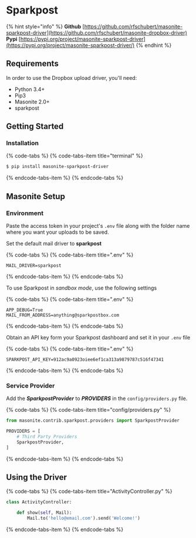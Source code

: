# Sparkpost

{% hint style="info" %}
**Github** [https://github.com/rfschubert/masonite-sparkpost-driver](https://github.com/rfschubert/masonite-dropbox-driver)  
**Pypi** [https://pypi.org/project/masonite-sparkpost-driver](https://pypi.org/project/masonite-sparkpost-driver/)
{% endhint %}

## Requirements <a id="requirements"></a>

In order to use the Dropbox upload driver, you'll need:

* Python 3.4+
* Pip3
* Masonite 2.0+
* sparkpost

## Getting Started

### Installation

{% code-tabs %}
{% code-tabs-item title="terminal" %}
```bash
$ pip install masonite-sparkpost-driver
```
{% endcode-tabs-item %}
{% endcode-tabs %}

## Masonite Setup

### Environment

Paste the access token in your project's `.env` file along with the folder name where you want your uploads to be saved.

Set the default mail driver to **sparkpost**

{% code-tabs %}
{% code-tabs-item title=".env" %}
```text
MAIL_DRIVER=sparkpost
```
{% endcode-tabs-item %}
{% endcode-tabs %}

To use Sparkpost in _sandbox mode_, use the following settings

{% code-tabs %}
{% code-tabs-item title=".env" %}
```text
APP_DEBUG=True
MAIL_FROM_ADDRESS=anything@sparkpostbox.com
```
{% endcode-tabs-item %}
{% endcode-tabs %}

Obtain an API key form your Sparkpost dashboard and set it in your `.env` file

{% code-tabs %}
{% code-tabs-item title=".env" %}
```text
SPARKPOST_API_KEY=912ac9a0923oiee6ef1ca313a9879787c516f47341
```
{% endcode-tabs-item %}
{% endcode-tabs %}

### Service Provider

Add the _**SparkpostProvider**_ to _**PROVIDERS**_ in the `config/providers.py` file.

{% code-tabs %}
{% code-tabs-item title="config/providers.py" %}
```python
from masonite.contrib.sparkpost.providers import SparkpostProvider

PROVIDERS = [
    # Third Party Providers
    SparkpostProvider,
]
```
{% endcode-tabs-item %}
{% endcode-tabs %}

## Using the Driver

{% code-tabs %}
{% code-tabs-item title="ActivityController.py" %}
```python
class ActivityController:

    def show(self, Mail):
        Mail.to('hello@email.com').send('Welcome!')
```
{% endcode-tabs-item %}
{% endcode-tabs %}

